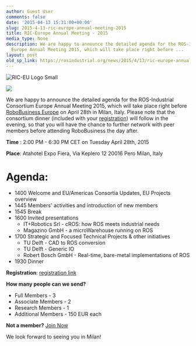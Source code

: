 ```yaml
---
author: Guest User
comments: false
date: '2015-04-13 15:31:00+00:00'
slug: 2015-4-13-ric-europe-annual-meeting-2015
title: RIC-Europe Annual Meeting - 2015
media_type: None
description: We are happy to announce the detailed agenda for the ROS-Industrial Consortium
  Europe Annual Meeting 2015, which will take place right before ...
layout: post
old_sp_link: https://rosindustrial.org/news/2015/4/13/ric-europe-annual-meeting-2015
---
```




![RIC-EU Logo Small](https://images.squarespace-cdn.com/content/v1/51df34b1e4b08840dcfd2841/1428939021224-MMFK0F0W7FCECUIPVQ94/RIC-EU+Logo+Small)

![](https://images.squarespace-cdn.com/content/v1/51df34b1e4b08840dcfd2841/1428938978472-8EVB08EVKUSI4HJRVJ1Y/image-asset.png)

We are happy to announce the detailed agenda for the ROS-Industrial Consortium Europe Annual Meeting 2015, which will take place right before [RoboBusiness Europe](http://www.robobusiness.eu/rb/) on April 28th in Milan, Italy. Please note that the consortium dinner (included with your [registration](http://rosindustrial.org/ric-eu-meeting-registration-form)) will follow in the evening, so that you will have the chance to further network with peer members before attending RoboBusiness the day after.

**Time**
: 2:00 PM - 6:30 PM CET on Tuesday April 28th, 2015

**Place**: Atahotel Expo Fiera, Via Keplero 12 20016 Pero Milan, Italy

**Agenda**:
===========

* 1400 Welcome and EU/Americas Consortia Updates, EU Projects overview
* 1445 Members' activities and introduction of new members
* 1545 Break
* 1600 Invited presentations
	+ IT+Robotics Srl - cROS: how ROS meets industrial needs
	+ Magazino GmbH - a microWarehouse running on ROS
* 1700 Strategic and Focused Technical Projects & other initiatives
	+ TU Delft - CAD to ROS conversion
	+ TU Delft - Generic IO
	+ Robert Bosch GmbH - Real-time, bare-metal implementations of ROS
* 1930 Dinner

**Registration**: [registration link](http://rosindustrial.org/ric-eu-meeting-registration-form)

**How many people can we send?**

* Full Members - 3
* Associate Members - 2
* Research Members - 1
* Additional Members - 150 EUR each

**Not a member?** [Join Now](/ric-americas/join-now/)

We look forward to seeing you in Milan!


